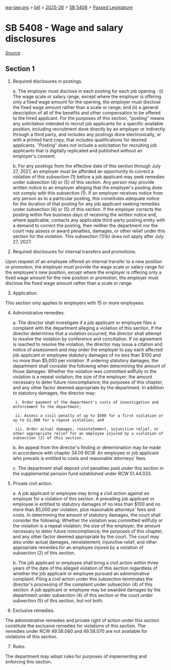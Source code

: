 [wa-law.org](/) > [bill](/bill/) > [2025-26](/bill/2025-26/) > [SB 5408](/bill/2025-26/sb/5408/) > [Passed Legislature](/bill/2025-26/sb/5408/S.PL/)

# SB 5408 - Wage and salary disclosures

[Source](http://lawfilesext.leg.wa.gov/biennium/2025-26/Pdf/Bills/Senate%20Passed%20Legislature/5408-S.PL.pdf)

## Section 1
1. Required disclosures in postings.

    a. The employer must disclose in each posting for each job opening : (i) The wage scale or salary range, except where the employer is offering only a fixed wage amount for the opening, the employer must disclose the fixed wage amount rather than a scale or range; and (ii) a general description of all of the benefits and other compensation to be offered to the hired applicant. For the purposes of this section, "posting" means any solicitation intended to recruit job applicants for a specific available position, including recruitment done directly by an employer or indirectly through a third party, and includes any postings done electronically, or with a printed hard copy, that includes qualifications for desired applicants. "Posting" does not include a solicitation for recruiting job applicants that is digitally replicated and published without an employer's consent.

    b. For any postings from the effective date of this section through July 27, 2027, an employer must be afforded an opportunity to correct a violation of this subsection (1) before a job applicant may seek remedies under subsection (4) or (5) of this section. Any person may provide written notice to an employer alleging that the employer's posting does not comply with this subsection (1). If an employer receives notice from any person as to a particular posting, this constitutes adequate notice for the duration of that posting for any job applicant seeking remedies under subsection (4) or (5) of this section. If the employer corrects the posting within five business days of receiving the written notice and, where applicable, contacts any applicable third-party posting entity with a demand to correct the posting, then neither the department nor the court may assess or award penalties, damages, or other relief under this section for the violation. This subsection (1)(b) does not apply after July 27, 2027.

2. Required disclosures for internal transfers and promotions.

Upon request of an employee offered an internal transfer to a new position or promotion, the employer must provide the wage scale or salary range for the employee's new position, except where the employer is offering only a fixed wage amount for the new position or promotion, the employer must disclose the fixed wage amount rather than a scale or range.

3. Application.

This section only applies to employers with 15 or more employees.

4. Administrative remedies.

    a. The director shall investigate if a job applicant or employee files a complaint with the department alleging a violation of this section. If the director determines that a violation occurred, the director shall attempt to resolve the violation by conference and conciliation. If no agreement is reached to resolve the violation, the director may issue a citation and notice of assessment and may order the employer to pay each affected job applicant or employee statutory damages of no less than $100 and no more than $5,000 per violation. If ordering statutory damages, the department shall consider the following when determining the amount of those damages: Whether the violation was committed willfully or the violation is a repeat violation; the size of the employer; the amount necessary to deter future noncompliance; the purposes of this chapter; and any other factor deemed appropriate by the department. In addition to statutory damages, the director may:

        i. Order payment of the department's costs of investigation and enforcement to the department;

        ii. Assess a civil penalty of up to $500 for a first violation or up to $1,000 for a repeat violation; and

        iii. Order actual damages, reinstatement, injunctive relief, or other appropriate relief for an employee injured by a violation of subsection (2) of this section.

    b. An appeal from the director's finding or determination may be made in accordance with chapter 34.05 RCW. An employee or job applicant who prevails is entitled to costs and reasonable attorneys' fees.

    c. The department shall deposit civil penalties paid under this section in the supplemental pension fund established under RCW 51.44.033.

5. Private civil action.

    a. A job applicant or employee may bring a civil action against an employer for a violation of this section. A prevailing job applicant or employee is entitled to statutory damages of no less than $100 and no more than $5,000 per violation, plus reasonable attorneys' fees and costs. In determining the amount of statutory damages, the court shall consider the following: Whether the violation was committed willfully or the violation is a repeat violation; the size of the employer; the amount necessary to deter future noncompliance; the purposes of this chapter; and any other factor deemed appropriate by the court. The court may also order actual damages, reinstatement, injunctive relief, and other appropriate remedies for an employee injured by a violation of subsection (2) of this section.

    b. The job applicant or employee shall bring a civil action within three years of the date of the alleged violation of this section regardless of whether the job applicant or employee pursued an administrative complaint. Filing a civil action under this subsection terminates the director's processing of the complaint under subsection (4) of this section. A job applicant or employee may be awarded damages by the department under subsection (4) of this section or the court under subsection (5) of this section, but not both.

6. Exclusive remedies.

The administrative remedies and private right of action under this section constitute the exclusive remedies for violations of this section. The remedies under RCW 49.58.060 and 49.58.070 are not available for violations of this section.

7. Rules.

The department may adopt rules for purposes of implementing and enforcing this section.
